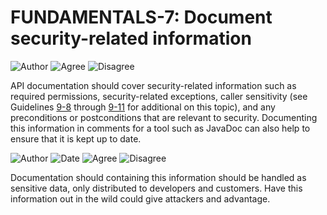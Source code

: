 # FUNDAMENTALS-7: Document security-related information
![Author](https://img.shields.io/badge/Author-Oracle-blue.svg)
![Agree](https://img.shields.io/badge/AGREE-5-green.svg) 
![Disagree](https://img.shields.io/badge/DISAGREE-0-red.svg)

API documentation should cover security-related information such as required permissions, security-related exceptions, caller sensitivity (see Guidelines [9-8](../../g9_AccessControl/g9_08) through [9-11](../../g9_AccessControl/g9_11) for additional on this topic), and any preconditions or postconditions that are relevant to security. Documenting this information in comments for a tool such as JavaDoc can also help to ensure that it is kept up to date.

![Author](https://img.shields.io/badge/Author-Sven.Meuleman-blue.svg)
![Date](https://img.shields.io/badge/Date-20171223-lightgrey.svg)
![Agree](https://img.shields.io/badge/AGREE-0-green.svg)
![Disagree](https://img.shields.io/badge/DISAGREE-2-red.svg)

Documentation should containing this information should be handled as sensitive data, only distributed to developers and customers. Have this information out in the wild could give attackers and advantage.
